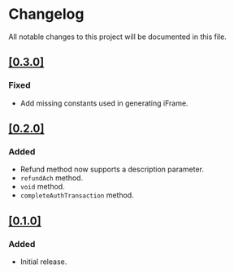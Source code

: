 # Changelog

All notable changes to this project will be documented in this file.

## [[0.3.0]](https://github.com/OluTech/fortis-pay-common/releases/tag/0.3.0)

### Fixed

- Add missing constants used in generating iFrame.

## [[0.2.0]](https://github.com/OluTech/fortis-pay-common/releases/tag/0.2.0)

### Added

- Refund method now supports a description parameter.
- `refundAch` method.
- `void` method.
- `completeAuthTransaction` method.

## [[0.1.0]](https://github.com/OluTech/fortis-pay-common/releases/tag/0.1.0)

### Added

- Initial release.
